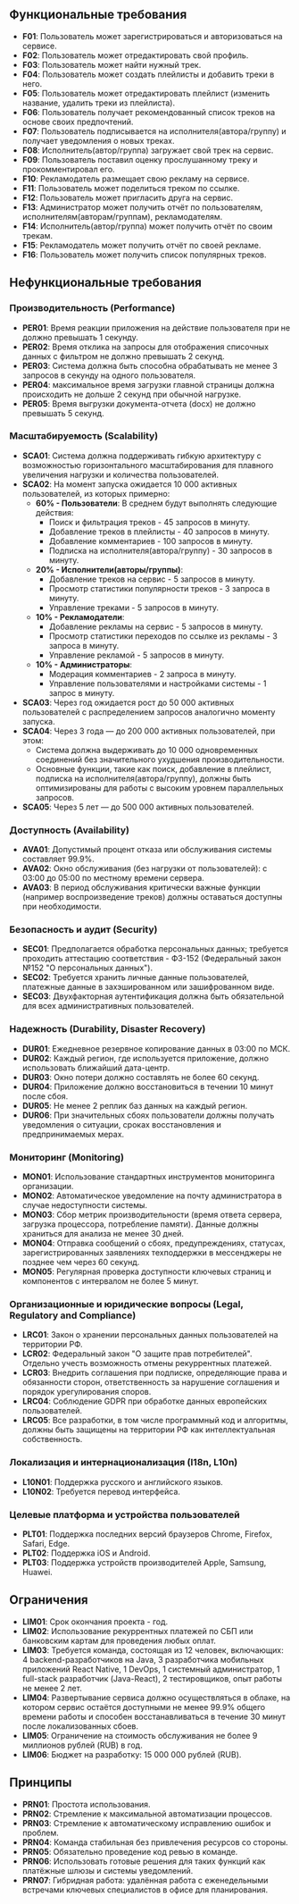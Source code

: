 ## Функциональные требования

- **F01**: Пользователь может зарегистрироваться и авторизоваться на сервисе.
- **F02**: Пользователь может отредактировать свой профиль.
- **F03**: Пользователь может найти нужный трек.
- **F04**: Пользователь может создать плейлисты и добавить треки в него.
- **F05**: Пользователь может отредактировать плейлист (изменить название, удалить треки из плейлиста).
- **F06**: Пользователь получает рекомендованный список треков на основе своих предпочтений.
- **F07**: Пользователь подписывается на исполнителя(автора/группу) и получает уведомления о новых треках.
- **F08**: Исполнитель(автор/группа) загружает свой трек на сервис.
- **F09**: Пользователь поставил оценку прослушанному треку и прокомментировал его.
- **F10**: Рекламодатель размещает свою рекламу на сервисе.
- **F11**: Пользователь может поделиться треком по ссылке.
- **F12**: Пользователь может пригласить друга на сервис.
- **F13**: Администратор может получить отчёт по пользователям, исполнителям(авторам/группам), рекламодателям.
- **F14**: Исполнитель(автор/группа) может получить отчёт по своим трекам.
- **F15**: Рекламодатель может получить отчёт по своей рекламе.
- **F16**: Пользователь может получить список популярных треков.

## Нефункциональные требования

### Производительность (Performance)

- **PER01**: Время реакции приложения на действие пользователя при не должно превышать 1 секунду.
- **PER02**: Время отклика на запросы для отображения списочных данных с фильтром не должно превышать 2 секунд.
- **PER03**: Система должна быть способна обрабатывать не менее 3 запросов в секунду на одного пользователя.
- **PER04**: максимальное время загрузки главной страницы должна происходить не дольше 2 секунд при обычной нагрузке.
- **PER05**: Время выгрузки документа-отчета (docx) не должно превышать 5 секунд.

### Масштабируемость (Scalability)

- **SCA01**: Система должна поддерживать гибкую архитектуру с возможностью горизонтального масштабирования для плавного увеличения нагрузки и количества пользователей.
- **SCA02**: На момент запуска ожидается 10 000 активных пользователей, из которых примерно:
  - **60% - Пользователи**: В среднем будут выполнять следующие действия:
    - Поиск и фильтрация треков - 45 запросов в минуту.
    - Добавление треков в плейлисты - 40 запросов в минуту.
    - Добавление комментариев - 100 запросов в минуту.
    - Подписка на исполнителя(автора/группу) - 30 запросов в минуту.
  - **20% - Исполнители(авторы/группы)**:
    - Добавление треков на сервис - 5 запросов в минуту.
    - Просмотр статистики популярности треков - 3 запроса в минуту.
    - Управление треками - 5 запросов в минуту.
  - **10% - Рекламодатели**:
    - Добавление рекламы на сервис - 5 запросов в минуту.
    - Просмотр статистики переходов по ссылке из рекламы - 3 запроса в минуту.
    - Управление рекламой - 5 запросов в минуту.
  - **10% - Администраторы**:
    - Модерация комментариев - 2 запроса в минуту.
    - Управление пользователями и настройками системы - 1 запрос в минуту.
- **SCA03**: Через год ожидается рост до 50 000 активных пользователей с распределением запросов аналогично моменту запуска.
- **SCA04**: Через 3 года — до 200 000 активных пользователей, при этом:
  - Система должна выдерживать до 10 000 одновременных соединений без значительного ухудшения производительности.
  - Основные функции, такие как поиск, добавление в плейлист, подписка на исполнителя(автора/группу), должны быть оптимизированы для работы с высоким уровнем параллельных запросов.
- **SCA05**: Через 5 лет — до 500 000 активных пользователей.

### Доступность (Availability)

- **AVA01**: Допустимый процент отказа или обслуживания системы составляет 99.9%.
- **AVA02**: Окно обслуживания (без нагрузки от пользователей): с 03:00 до 05:00 по местному времени сервера.
- **AVA03**: В период обслуживания критически важные функции (например воспроизведение треков) должны оставаться доступны при необходимости.

### Безопасность и аудит (Security)

- **SEC01**: Предполагается обработка персональных данных; требуется проходить аттестацию соответствия - ФЗ-152 (Федеральный закон №152 "О персональных данных").
- **SEC02**: Требуется хранить личные данные пользователей, платежные данные в захэшированном или зашифрованном виде.
- **SEC03**: Двухфакторная аутентификация должна быть обязательной для всех административных пользователей.

### Надежность (Durability, Disaster Recovery)

- **DUR01**: Ежедневное резервное копирование данных в 03:00 по МСК.
- **DUR02**: Каждый регион, где используется приложение, должно использовать ближайший дата-центр.
- **DUR03**: Окно потери должно составлять не более 60 секунд.
- **DUR04**: Приложение должно восстановиться в течении 10 минут после сбоя.
- **DUR05**: Не менее 2 реплик баз данных на каждый регион.
- **DUR06**: При значительных сбоях пользователи должны получать уведомления о ситуации, сроках восстановления и предпринимаемых мерах.

### Мониторинг (Monitoring)

- **MON01**: Использование стандартных инструментов мониторинга организации.
- **MON02**: Автоматическое уведомление на почту администратора в случае недоступности системы.
- **MON03**: Сбор метрик производительности (время ответа сервера, загрузка процессора, потребление памяти). Данные должны храниться для анализа не менее 30 дней.
- **MON04**: Отправка сообщений о сбоях, предупреждениях, статусах, зарегистрированных заявлениях техподдержки в мессенджеры не позднее чем через 60 секунд.
- **MON05**: Регулярная проверка доступности ключевых страниц и компонентов с интервалом не более 5 минут.

### Организационные и юридические вопросы (Legal, Regulatory and Compliance)

- **LRC01**: Закон о хранении персональных данных пользователей на территории РФ.
- **LCR02**: Федеральный закон "О защите прав потребителей". Отдельно учесть возможность отмены рекуррентных платежей.
- **LCR03**: Внедрить соглашения при подписке, определяющие права и обязанности сторон, ответственность за нарушение соглашения и порядок урегулирования споров.
- **LRC04**: Соблюдение GDPR при обработке данных европейских пользователей.
- **LRC05**: Все разработки, в том числе программный код и алгоритмы, должны быть защищены на территории РФ как интеллектуальная собственность.

### Локализация и интернационализация (I18n, L10n)

- **L10N01**: Поддержка русского и английского языков.
- **L10N02**: Требуется перевод интерфейса.

### Целевые платформа и устройства пользователей

- **PLT01**: Поддержка последних версий браузеров Chrome, Firefox, Safari, Edge.
- **PLT02**: Поддержка iOS и Android.
- **PLT03**: Поддержка устройств производителей Apple, Samsung, Huawei.

## Ограничения

- **LIM01**: Срок окончания проекта - год.
- **LIM02**: Использование рекуррентных платежей по СБП или банковским картам для проведения любых оплат.
- **LIM03**: Требуется команда, состоящая из 12 человек, включающих: 4 backend-разработчиков на Java, 3 разработчика мобильных приложений React Native, 1 DevOps, 1 системный администратор, 1 full-stack разработчик (Java-React), 2 тестировщиков, опыт работы не менее 2 лет.
- **LIM04**: Развертывание сервиса должно осуществляться в облаке, на котором сервис остаётся доступными не менее 99.9% общего времени работы и способен восстанавливаться в течение 30 минут после локализованных сбоев.
- **LIM05**: Ограничение на стоимость обслуживания не более 9 миллионов рублей (RUB) в год.
- **LIM06**: Бюджет на разработку: 15 000 000 рублей (RUB).

## Принципы

- **PRN01**: Простота использования.
- **PRN02**: Стремление к максимальной автоматизации процессов.
- **PRN03**: Стремление к автоматическому исправлению ошибок и проблем.
- **PRN04**: Команда стабильная без привлечения ресурсов со стороны.
- **PRN05**: Обязательно проведение код ревью в команде.
- **PRN06**: Использовать готовые решения для таких функций как платёжные шлюзы и системы уведомлений.
- **PRN07**: Гибридная работа: удалённая работа с еженедельными встречами ключевых специалистов в офисе для планирования.
